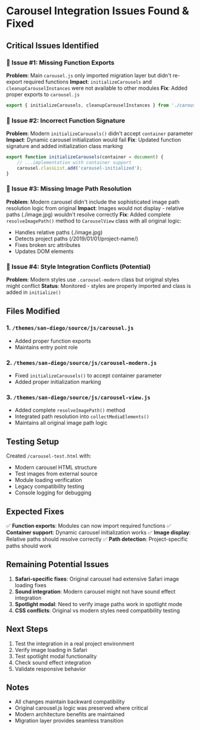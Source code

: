 # Carousel Integration Issues Found & Fixed

## Critical Issues Identified

### 🚨 Issue #1: Missing Function Exports
**Problem**: Main `carousel.js` only imported migration layer but didn't re-export required functions
**Impact**: `initializeCarousels` and `cleanupCarouselInstances` were not available to other modules
**Fix**: Added proper exports to `carousel.js`
```javascript
export { initializeCarousels, cleanupCarouselInstances } from './carousel-migration.js';
```

### 🚨 Issue #2: Incorrect Function Signature
**Problem**: Modern `initializeCarousels()` didn't accept `container` parameter
**Impact**: Dynamic carousel initialization would fail
**Fix**: Updated function signature and added initialization class marking
```javascript
export function initializeCarousels(container = document) {
    // ...implementation with container support
    carousel.classList.add('carousel-initialized');
}
```

### 🚨 Issue #3: Missing Image Path Resolution
**Problem**: Modern carousel didn't include the sophisticated image path resolution logic from original
**Impact**: Images would not display - relative paths (./image.jpg) wouldn't resolve correctly
**Fix**: Added complete `resolveImagePath()` method to `CarouselView` class with all original logic:
- Handles relative paths (./image.jpg)
- Detects project paths (/2019/01/01/project-name/)
- Fixes broken src attributes
- Updates DOM elements

### 🚨 Issue #4: Style Integration Conflicts (Potential)
**Problem**: Modern styles use `.carousel-modern` class but original styles might conflict
**Status**: Monitored - styles are properly imported and class is added in `initialize()`

## Files Modified

### 1. `/themes/san-diego/source/js/carousel.js`
- Added proper function exports
- Maintains entry point role

### 2. `/themes/san-diego/source/js/carousel-modern.js`
- Fixed `initializeCarousels()` to accept container parameter
- Added proper initialization marking

### 3. `/themes/san-diego/source/js/carousel-view.js`
- Added complete `resolveImagePath()` method
- Integrated path resolution into `collectMediaElements()`
- Maintains all original image path logic

## Testing Setup

Created `/carousel-test.html` with:
- Modern carousel HTML structure
- Test images from external source
- Module loading verification
- Legacy compatibility testing
- Console logging for debugging

## Expected Fixes

✅ **Function exports**: Modules can now import required functions
✅ **Container support**: Dynamic carousel initialization works
✅ **Image display**: Relative paths should resolve correctly
✅ **Path detection**: Project-specific paths should work

## Remaining Potential Issues

1. **Safari-specific fixes**: Original carousel had extensive Safari image loading fixes
2. **Sound integration**: Modern carousel might not have sound effect integration
3. **Spotlight modal**: Need to verify image paths work in spotlight mode
4. **CSS conflicts**: Original vs modern styles need compatibility testing

## Next Steps

1. Test the integration in a real project environment
2. Verify image loading in Safari
3. Test spotlight modal functionality
4. Check sound effect integration
5. Validate responsive behavior

## Notes

- All changes maintain backward compatibility
- Original carousel.js logic was preserved where critical
- Modern architecture benefits are maintained
- Migration layer provides seamless transition